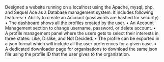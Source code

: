 Designed a website running on a localhost using the Apache, mysql, php, and Sequel Ace as a Database management system. It includes following features:
•	Ability to create an Account (passwords are hashed for security)
•	The dashboard shows all the profiles created by the user.
•	An Account Management section to change username, password, or delete account.
•	A profile management panel where the users gets to select their interests in three states: Like, Dislike, and Not Decided.
•	The profile can be exported in a json format which will include all the user preferences for a given case.
•	A dedicated downloader page for organisations to download the same json file using the profile ID that the user gives to the organization.
